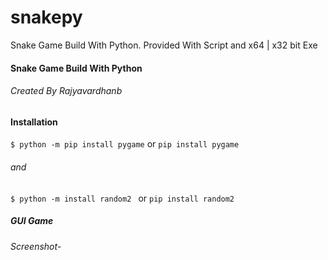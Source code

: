# snakepy
Snake Game Build With Python. Provided With Script and x64 | x32 bit Exe
#### Snake Game Build With Python
###### Created By Rajyavardhanb

#### Installation 
`$ python -m pip install pygame` or `pip install pygame`
###### and
`$ python -m install random2 ` or `pip install random2`

##### GUI Game
###### Screenshot-


